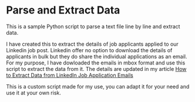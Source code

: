 # Parse and Extract Data 
This is a sample Python script to parse a text file line by line and extract data.

I have created this to extract the details of job applicants applied to our Linkedin job post. Linkedin offer no option to download the details of applicants in bulk but they do share the individual applications as an email. For my purpose, I have dowloaded the emails in mbox format and use this script to extract the data from it. The details are updated in my article [How to Extract Data from LinkedIn Job Application Emails](https://www.zyxware.com/article/6491/how-to-extract-data-from-linkedin-job-application-emails)

This is a custom script made for my use, you can adapt it for your need and use it at your own risk. 

